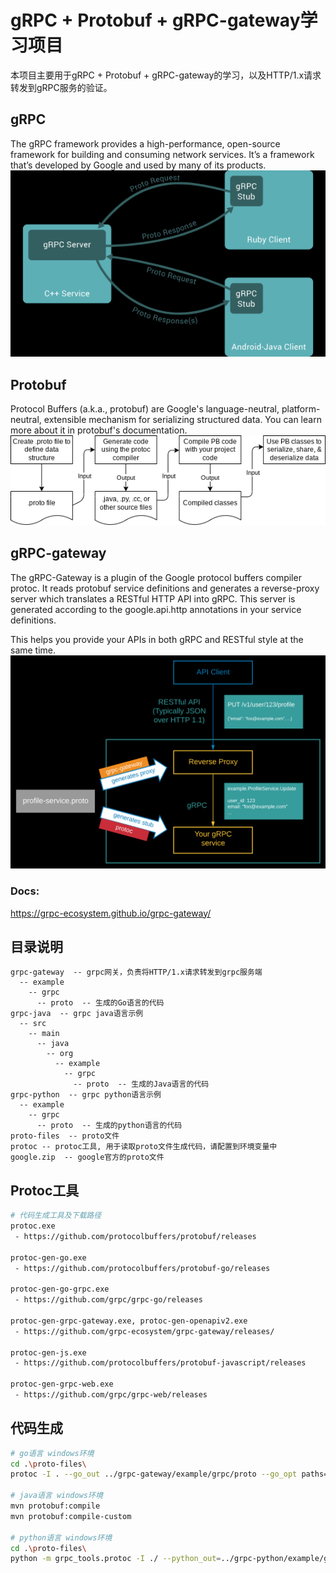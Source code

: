 # gRPC + Protobuf + gRPC-gateway学习项目
本项目主要用于gRPC + Protobuf + gRPC-gateway的学习，以及HTTP/1.x请求转发到gRPC服务的验证。

## gRPC
The gRPC framework provides a high-performance, open-source framework for building and consuming network services. It’s a framework that’s developed by Google and used by many of its products.
![grpc.jpg](grpc.jpg)

## Protobuf
Protocol Buffers (a.k.a., protobuf) are Google's language-neutral, platform-neutral, extensible mechanism for serializing structured data. You can learn more about it in protobuf's documentation.
![protobuf.jpg](protobuf.jpg)

## gRPC-gateway
The gRPC-Gateway is a plugin of the Google protocol buffers compiler protoc. It reads protobuf service definitions and generates a reverse-proxy server which translates a RESTful HTTP API into gRPC. This server is generated according to the google.api.http annotations in your service definitions.

This helps you provide your APIs in both gRPC and RESTful style at the same time.
![grpc-gateway.jpg](grpc-gateway.jpg)

### Docs:
https://grpc-ecosystem.github.io/grpc-gateway/

## 目录说明
```text
grpc-gateway  -- grpc网关，负责将HTTP/1.x请求转发到grpc服务端
  -- example
    -- grpc
      -- proto  -- 生成的Go语言的代码
grpc-java  -- grpc java语言示例
  -- src
    -- main
      -- java
        -- org
          -- example
            -- grpc
              -- proto  -- 生成的Java语言的代码
grpc-python  -- grpc python语言示例
  -- example
    -- grpc
      -- proto  -- 生成的python语言的代码
proto-files  -- proto文件
protoc -- protoc工具, 用于读取proto文件生成代码，请配置到环境变量中
google.zip  -- google官方的proto文件
```

## Protoc工具
```bash
# 代码生成工具及下载路径
protoc.exe
 - https://github.com/protocolbuffers/protobuf/releases

protoc-gen-go.exe
 - https://github.com/protocolbuffers/protobuf-go/releases

protoc-gen-go-grpc.exe
 - https://github.com/grpc/grpc-go/releases

protoc-gen-grpc-gateway.exe, protoc-gen-openapiv2.exe
 - https://github.com/grpc-ecosystem/grpc-gateway/releases/

protoc-gen-js.exe
 - https://github.com/protocolbuffers/protobuf-javascript/releases

protoc-gen-grpc-web.exe
 - https://github.com/grpc/grpc-web/releases
```

## 代码生成
```bash
# go语言 windows环境
cd .\proto-files\
protoc -I . --go_out ../grpc-gateway/example/grpc/proto --go_opt paths=source_relative --go-grpc_out ../grpc-gateway/example/grpc/proto --go-grpc_opt paths=source_relative --grpc-gateway_out ../grpc-gateway/example/grpc/proto --grpc-gateway_opt logtostderr=true,paths=source_relative ./*.proto

# java语言 windows环境
mvn protobuf:compile
mvn protobuf:compile-custom

# python语言 windows环境
cd .\proto-files\
python -m grpc_tools.protoc -I ./ --python_out=../grpc-python/example/grpc/proto --grpc_python_out=../grpc-python/example/grpc/proto ./*.proto

```
